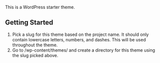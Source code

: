 This is a WordPress starter theme.

## Getting Started

1. Pick a slug for this theme based on the project name. It should only contain lowercase letters, numbers, and dashes. This will be used throughout the theme. 
2. Go to /wp-content/themes/ and create a directory for this theme using the slug picked above. 
